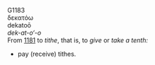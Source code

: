 G1183  
δεκατόω  
dekatoō  
*dek-at-o‘-o*  
From [1181](g1181) to *tithe*, that is, to *give* or *take* *a* *tenth:*
- pay (receive) tithes.  
